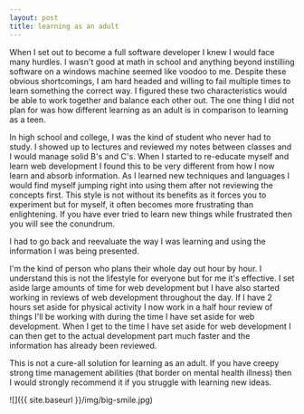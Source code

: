 ```yaml
---
layout: post
title: learning as an adult
---
```


When I set out to become a full software developer I knew I would face many hurdles.  I wasn't good at math in school and anything beyond instilling software on a windows machine seemed like voodoo to me.  Despite these obvious shortcomings, I am hard headed and willing to fail multiple times to learn something the correct way.  I figured these two characteristics would be able to work together and balance each other out.  The one thing I did not plan for was how different learning as an adult is in comparison to learning as a teen.

In high school and college, I was the kind of student who never had to study.  I showed up to lectures and reviewed my notes between classes and I would manage solid B's and C's.  When I started to re-educate myself and learn web development I found this to be very different from how I now learn and absorb information.  As I learned new techniques and languages I would find myself jumping right into using them after not reviewing the concepts first.  This style is not without its benefits as it forces you to experiment but for myself, it often becomes more frustrating than enlightening.  If you have ever tried to learn new things while frustrated then you will see the conundrum.

I had to go back and reevaluate the way I was learning and using the information I was being presented.

I'm the kind of person who plans their whole day out hour by hour.  I understand this is not the lifestyle for everyone but for me it's effective.  I set aside large amounts of time for web development but I have also started working in reviews of web development throughout the day.  If I have 2 hours set aside for physical activity I now work in a half hour review of things I'll be working with during the time I have set aside for web development.  When I get to the time I have set aside for web development I can then get to the actual development part much faster and the information has already been reviewed.

This is not a cure-all solution for learning as an adult.  If you have creepy strong time management abilities (that border on mental health illness) then I would strongly recommend it if you struggle with learning new ideas.

![]({{ site.baseurl }}/img/big-smile.jpg)

